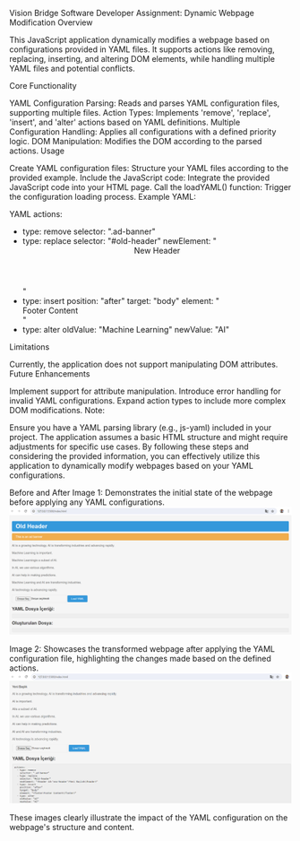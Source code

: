 Vision Bridge Software Developer Assignment: Dynamic Webpage Modification
Overview

This JavaScript application dynamically modifies a webpage based on configurations provided in YAML files. It supports actions like removing, replacing, inserting, and altering DOM elements, while handling multiple YAML files and potential conflicts.

Core Functionality

YAML Configuration Parsing: Reads and parses YAML configuration files, supporting multiple files.
Action Types: Implements 'remove', 'replace', 'insert', and 'alter' actions based on YAML definitions.
Multiple Configuration Handling: Applies all configurations with a defined priority logic.
DOM Manipulation: Modifies the DOM according to the parsed actions.
Usage

Create YAML configuration files: Structure your YAML files according to the provided example.
Include the JavaScript code: Integrate the provided JavaScript code into your HTML page.
Call the loadYAML() function: Trigger the configuration loading process.
Example YAML:

YAML
actions:
  - type: remove
    selector: ".ad-banner"
  - type: replace
    selector: "#old-header"
    newElement: "<header id='new-header'>New Header</header>"
  - type: insert
    position: "after"
    target: "body"
    element: "<footer>Footer Content</footer>"
  - type: alter
    oldValue: "Machine Learning"
    newValue: "AI"


Limitations

Currently, the application does not support manipulating DOM attributes.
Future Enhancements

Implement support for attribute manipulation.
Introduce error handling for invalid YAML configurations.
Expand action types to include more complex DOM modifications.
Note:

Ensure you have a YAML parsing library (e.g., js-yaml) included in your project.
The application assumes a basic HTML structure and might require adjustments for specific use cases.
By following these steps and considering the provided information, you can effectively utilize this application to dynamically modify webpages based on your YAML configurations.



Before and After
Image 1: Demonstrates the initial state of the webpage before applying any YAML configurations.
![alt text](image-1.png)

Image 2: Showcases the transformed webpage after applying the YAML configuration file, highlighting the changes made based on the defined actions.
![alt text](image-2.png)

These images clearly illustrate the impact of the YAML configuration on the webpage's structure and content.


